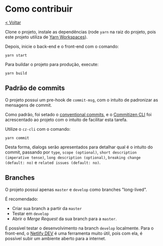 # Como contribuir

[< Voltar](../README.md)

Clone o projeto, instale as dependências (rode `yarn` na raiz do projeto, pois este projeto utiliza de [Yarn Workspaces](https://yarnpkg.com/en/docs/workspaces)).

Depois, inicie o back-end e o front-end com o comando:
```
yarn start
```

Para buildar o projeto para produção, execute:
```
yarn build
```

## Padrão de commits

O projeto possui um pre-hook de `commit-msg`, com o intuito de padronizar as mensagens de commit.

Como padrão, foi setado o [conventional commits](https://www.conventionalcommits.org/), e o [Commitizen CLI](https://github.com/commitizen/cz-cli) foi acrescentado ao projeto com o intuito de facilitar esta tarefa.

Utilize o `cz-cli` com o comando:

```
yarn commit
```

Desta forma, dialogs serão apresentados para detalhar qual é o intuito do commit, passando por `type`, `scope (optional)`, `short description (imperative tense)`, `long description (optional)`, `breaking change (default: no)` e `related issues (default: no)`.

## Branches

O projeto possui apenas `master` e `develop` como branches "long-lived".

É recomendado:
- Criar sua branch a partir da `master`
- Testar em `develop`
- Abrir o _Merge Request_ da sua branch para a `master`.

É possível testar o desenvolvimento na branch `develop` localmente. Para o front-end, o [Netlify DEV](https://www.netlify.com/products/dev/) é uma ferramenta muito útil, pois com ela, é possível subir um ambiente aberto para a internet.
